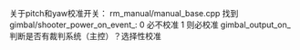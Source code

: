 关于pitch和yaw校准开关：
rm_manual/manual_base.cpp
找到gimbal/shooter_power_on_event_:
0 必不校准
1 则必校准
gimbal_output_on_判断是否有裁判系统（主控）？选择性校准
